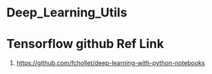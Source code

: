 # Deep_Learning_Utils

# Tensorflow github Ref Link
1. https://github.com/fchollet/deep-learning-with-python-notebooks
